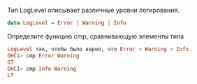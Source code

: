 Тип LogLevel описывает различные уровни логирования.
```haskell
data LogLevel = Error | Warning | Info
```

Определите функцию cmp, сравнивающую элементы типа 
```haskell
LogLevel так, чтобы было верно, что Error > Warning > Info.
GHCi> cmp Error Warning
GT
GHCI> cmp Info Warning
LT
```